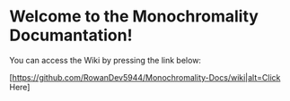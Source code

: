 # Welcome to the Monochromality Documantation!

You can access the Wiki by pressing the link below:

[https://github.com/RowanDev5944/Monochromality-Docs/wiki|alt=Click Here]
